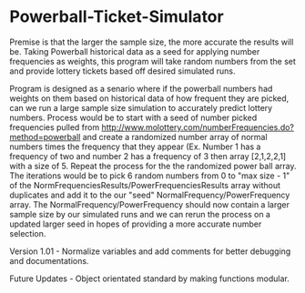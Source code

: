 # Powerball-Ticket-Simulator
Premise is that the larger the sample size, the more accurate the results will be. Taking Powerball historical data as a seed for applying number frequencies as weights, this program will take random numbers from the set and provide lottery tickets based off desired simulated runs. 

Program is designed as a senario where if the powerball numbers had weights on them based on historical data of how frequent they are picked, can we run a large sample size simulation to accurately predict lottery numbers. Process would be to start with a seed of number picked frequencies pulled from http://www.molottery.com/numberFrequencies.do?method=powerball and create a randomized number array of normal numbers times the frequency that they appear (Ex. Number 1 has a frequency of two and number 2 has a frequency of 3 then array [2,1,2,2,1] with a size of 5. Repeat the process for the the randomized power ball array. The iterations would be to pick 6 random numbers from 0 to "max size - 1" of the NormFrequenciesResults/PowerFrequenciesResults array without duplicates and add it to the our "seed" NormalFrequency/PowerFrequency array. The NormalFrequency/PowerFrequency should now contain a larger sample size by our simulated runs and we can rerun the process on a updated larger seed in hopes of providing a more accurate number selection.

Version 1.01 - Normalize variables and add comments for better debugging and documentations.

Future Updates - Object orientated standard by making functions modular.